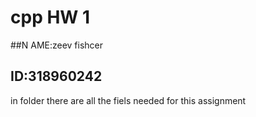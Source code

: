 # cpp HW 1  
##N AME:zeev fishcer  
## ID:318960242  
in folder there are all the fiels needed for this assignment  
